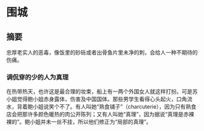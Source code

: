 # 围城
## 摘要
忠厚老实人的恶毒，像饭里的砂砾或者出骨鱼片里未净的刺，会给人一种不期待的伤痛。

### 调侃穿的少的人为真理
在热带热天，也许这是最合理的妆束，船上有一两个外国女人就这样打扮。可是苏小姐觉得鲍小姐赤身露体，伤害及中国国体。那些男学生看得心头起火，口角流水，背着鲍小姐说笑个不了。有人叫她“熟食铺子”（charcuterie），因为只有熟食店会把那许多颜色暖热的肉公开陈列；又有人叫她“真理”，因为据说“真理是赤裸裸的”。鲍小姐并未一丝不挂，所以他们修正为“局部的真理”。